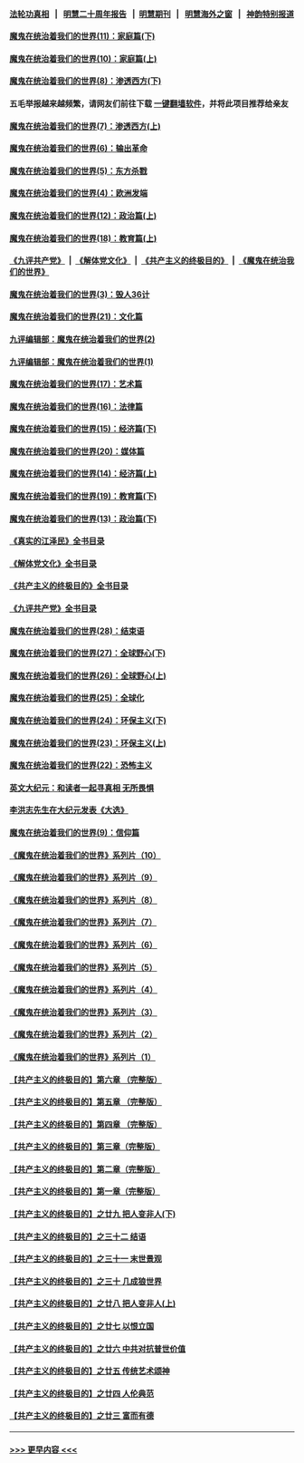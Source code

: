 #### [法轮功真相](https://github.com/gfw-breaker/truth/blob/master/README.md?t=0) &nbsp;&nbsp;|&nbsp;&nbsp; [明慧二十周年报告](https://github.com/gfw-breaker/mh-reports/blob/master/README.md?t=0) &nbsp;&nbsp;|&nbsp;&nbsp;[明慧期刊](https://github.com/gfw-breaker/mh-qikan) &nbsp;&nbsp;|&nbsp;&nbsp; [明慧海外之窗](https://github.com/gfw-breaker/mh-news/blob/master/README.md?t=0) &nbsp;&nbsp;|&nbsp;&nbsp; [神韵特别报道](https://github.com/gfw-breaker/mh-news/blob/master/shenyun.md?t=0)
#### [魔鬼在统治着我们的世界(11)：家庭篇(下)](../pages/nsc422/n10440961.md?t=11200901) 
#### [魔鬼在统治着我们的世界(10)：家庭篇(上)](../pages/nsc422/n10435448.md?t=11200901) 
#### [魔鬼在统治着我们的世界(8)：渗透西方(下)](../pages/nsc422/n10429603.md?t=11200901) 
#### 五毛举报越来越频繁，请网友们前往下载 [一键翻墙软件](https://github.com/gfw-breaker/ssr-accounts)，并将此项目推荐给亲友
#### [魔鬼在统治着我们的世界(7)：渗透西方(上)](../pages/nsc422/n10426013.md?t=11200901) 
#### [魔鬼在统治着我们的世界(6)：输出革命](../pages/nsc422/n10421536.md?t=11200901) 
#### [魔鬼在统治着我们的世界(5)：东方杀戮](../pages/nsc422/n10417707.md?t=11200901) 
#### [魔鬼在统治着我们的世界(4)：欧洲发端](../pages/nsc422/n10414890.md?t=11200901) 
#### [魔鬼在统治着我们的世界(12)：政治篇(上)](../pages/nsc422/n10444576.md?t=11200901) 
#### [魔鬼在统治着我们的世界(18)：教育篇(上)](../pages/nsc422/n10526970.md?t=11200901) 
#### [《九评共产党》](https://github.com/begood0513/9ping.md/blob/master/README.md) &nbsp;|&nbsp; [《解体党文化》](../../../../jtdwh.md/blob/master/README.md)  &nbsp;|&nbsp; [《共产主义的终极目的》](../../../../gczydzjmd.md/blob/master/README.md) &nbsp;|&nbsp; [《魔鬼在统治我们的世界》](../../../../mgztzwmdsj.md/blob/master/README.md) 
#### [魔鬼在统治着我们的世界(3)：毁人36计](../pages/nsc422/n10411583.md?t=11200901) 
#### [魔鬼在统治着我们的世界(21)：文化篇](../pages/nsc422/n10597706.md?t=11200901) 
#### [九评编辑部：魔鬼在统治着我们的世界(2)](../pages/nsc422/n10410036.md?t=11200901) 
#### [九评编辑部：魔鬼在统治着我们的世界(1)](../pages/nsc422/n10406825.md?t=11200901) 
#### [魔鬼在统治着我们的世界(17)：艺术篇](../pages/nsc422/n10499093.md?t=11200901) 
#### [魔鬼在统治着我们的世界(16)：法律篇](../pages/nsc422/n10485969.md?t=11200901) 
#### [魔鬼在统治着我们的世界(15)：经济篇(下)](../pages/nsc422/n10469975.md?t=11200901) 
#### [魔鬼在统治着我们的世界(20)：媒体篇](../pages/nsc422/n10586579.md?t=11200901) 
#### [魔鬼在统治着我们的世界(14)：经济篇(上)](../pages/nsc422/n10457370.md?t=11200901) 
#### [魔鬼在统治着我们的世界(19)：教育篇(下)](../pages/nsc422/n10564808.md?t=11200901) 
#### [魔鬼在统治着我们的世界(13)：政治篇(下)](../pages/nsc422/n10448270.md?t=11200901) 
#### [《真实的江泽民》全书目录](../pages/nsc422/n13721399.md?t=11200901) 
#### [《解体党文化》全书目录](../pages/nsc422/n13721157.md?t=11200901) 
#### [《共产主义的终极目的》全书目录](../pages/nsc422/n13721048.md?t=11200901) 
#### [《九评共产党》全书目录](../pages/nsc422/n13708085.md?t=11200901) 
#### [魔鬼在统治着我们的世界(28)：结束语](../pages/nsc422/n10936246.md?t=11200901) 
#### [魔鬼在统治着我们的世界(27)：全球野心(下)](../pages/nsc422/n10928319.md?t=11200901) 
#### [魔鬼在统治着我们的世界(26)：全球野心(上)](../pages/nsc422/n10900318.md?t=11200901) 
#### [魔鬼在统治着我们的世界(25)：全球化](../pages/nsc422/n10788205.md?t=11200901) 
#### [魔鬼在统治着我们的世界(24)：环保主义(下)](../pages/nsc422/n10695307.md?t=11200901) 
#### [魔鬼在统治着我们的世界(23)：环保主义(上)](../pages/nsc422/n10688613.md?t=11200901) 
#### [魔鬼在统治着我们的世界(22)：恐怖主义](../pages/nsc422/n10614727.md?t=11200901) 
#### [英文大纪元：和读者一起寻真相 无所畏惧](../pages/nsc422/n12542027.md?t=11200901) 
#### [李洪志先生在大纪元发表《大选》](../pages/nsc422/n12534746.md?t=11200901) 
#### [魔鬼在统治着我们的世界(9)：信仰篇](../pages/nsc422/n10432159.md?t=11200901) 
#### [《魔鬼在统治着我们的世界》系列片（10）](../pages/nsc422/n12292670.md?t=11200901) 
#### [《魔鬼在统治着我们的世界》系列片（9）](../pages/nsc422/n12290859.md?t=11200901) 
#### [《魔鬼在统治着我们的世界》系列片（8）](../pages/nsc422/n12287445.md?t=11200901) 
#### [《魔鬼在统治着我们的世界》系列片（7）](../pages/nsc422/n12283425.md?t=11200901) 
#### [《魔鬼在统治着我们的世界》系列片（6）](../pages/nsc422/n12282314.md?t=11200901) 
#### [《魔鬼在统治着我们的世界》系列片（5）](../pages/nsc422/n12281419.md?t=11200901) 
#### [《魔鬼在统治着我们的世界》系列片（4）](../pages/nsc422/n12274024.md?t=11200901) 
#### [《魔鬼在统治着我们的世界》系列片（3）](../pages/nsc422/n12271322.md?t=11200901) 
#### [《魔鬼在统治着我们的世界》系列片（2）](../pages/nsc422/n12269049.md?t=11200901) 
#### [《魔鬼在统治着我们的世界》系列片（1）](../pages/nsc422/n12267575.md?t=11200901) 
#### [【共产主义的终极目的】第六章 （完整版）](../pages/nsc422/n11428913.md?t=11200901) 
#### [【共产主义的终极目的】第五章 （完整版）](../pages/nsc422/n11428912.md?t=11200901) 
#### [【共产主义的终极目的】第四章 （完整版）](../pages/nsc422/n11428907.md?t=11200901) 
#### [【共产主义的终极目的】第三章（完整版）](../pages/nsc422/n11428848.md?t=11200901) 
#### [【共产主义的终极目的】第二章（完整版）](../pages/nsc422/n11428831.md?t=11200901) 
#### [【共产主义的终极目的】第一章（完整版）](../pages/nsc422/n11417651.md?t=11200901) 
#### [【共产主义的终极目的】之廿九 把人变非人(下)](../pages/nsc422/n11344140.md?t=11200901) 
#### [【共产主义的终极目的】之三十二 结语](../pages/nsc422/n11360535.md?t=11200901) 
#### [【共产主义的终极目的】之三十一 末世景观](../pages/nsc422/n11351129.md?t=11200901) 
#### [【共产主义的终极目的】之三十 几成狼世界](../pages/nsc422/n11348280.md?t=11200901) 
#### [【共产主义的终极目的】之廿八 把人变非人(上)](../pages/nsc422/n11340492.md?t=11200901) 
#### [【共产主义的终极目的】之廿七 以恨立国](../pages/nsc422/n11336944.md?t=11200901) 
#### [【共产主义的终极目的】之廿六 中共对抗普世价值](../pages/nsc422/n11324785.md?t=11200901) 
#### [【共产主义的终极目的】之廿五 传统艺术颂神](../pages/nsc422/n11296396.md?t=11200901) 
#### [【共产主义的终极目的】之廿四 人伦典范](../pages/nsc422/n11296397.md?t=11200901) 
#### [【共产主义的终极目的】之廿三 富而有德](../pages/nsc422/n11283598.md?t=11200901) 

----
#### [ >>> 更早内容 <<< ](../indexes/nsc422-earlier.md)

